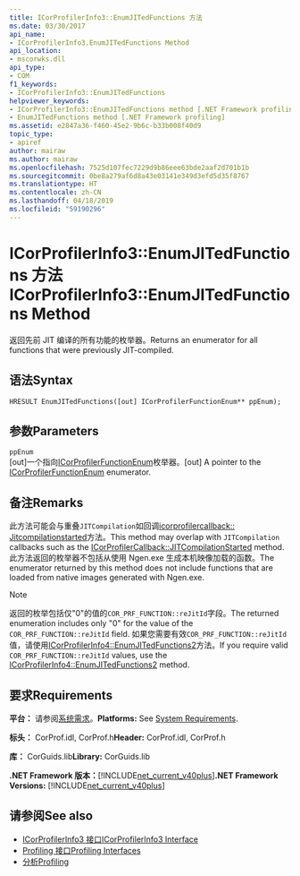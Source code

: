 ```yaml
---
title: ICorProfilerInfo3::EnumJITedFunctions 方法
ms.date: 03/30/2017
api_name:
- ICorProfilerInfo3.EnumJITedFunctions Method
api_location:
- mscorwks.dll
api_type:
- COM
f1_keywords:
- ICorProfilerInfo3::EnumJITedFunctions
helpviewer_keywords:
- ICorProfilerInfo3::EnumJITedFunctions method [.NET Framework profiling]
- EnumJITedFunctions method [.NET Framework profiling]
ms.assetid: e2847a36-f460-45e2-9b6c-b33b008f40d9
topic_type:
- apiref
author: mairaw
ms.author: mairaw
ms.openlocfilehash: 7525d107fec7229d9b86eee63bde2aaf2d701b1b
ms.sourcegitcommit: 0be8a279af6d8a43e03141e349d3efd5d35f8767
ms.translationtype: HT
ms.contentlocale: zh-CN
ms.lasthandoff: 04/18/2019
ms.locfileid: "59190296"
---
```

# <a name="icorprofilerinfo3enumjitedfunctions-method"></a><span data-ttu-id="0aaa1-102">ICorProfilerInfo3::EnumJITedFunctions 方法</span><span class="sxs-lookup"><span data-stu-id="0aaa1-102">ICorProfilerInfo3::EnumJITedFunctions Method</span></span>
<span data-ttu-id="0aaa1-103">返回先前 JIT 编译的所有功能的枚举器。</span><span class="sxs-lookup"><span data-stu-id="0aaa1-103">Returns an enumerator for all functions that were previously JIT-compiled.</span></span>  
  
## <a name="syntax"></a><span data-ttu-id="0aaa1-104">语法</span><span class="sxs-lookup"><span data-stu-id="0aaa1-104">Syntax</span></span>  
  
```  
HRESULT EnumJITedFunctions([out] ICorProfilerFunctionEnum** ppEnum);  
```  
  
## <a name="parameters"></a><span data-ttu-id="0aaa1-105">参数</span><span class="sxs-lookup"><span data-stu-id="0aaa1-105">Parameters</span></span>  
 `ppEnum`  
 <span data-ttu-id="0aaa1-106">[out]一个指向[ICorProfilerFunctionEnum](../../../../docs/framework/unmanaged-api/profiling/icorprofilerfunctionenum-interface.md)枚举器。</span><span class="sxs-lookup"><span data-stu-id="0aaa1-106">[out] A pointer to the [ICorProfilerFunctionEnum](../../../../docs/framework/unmanaged-api/profiling/icorprofilerfunctionenum-interface.md) enumerator.</span></span>  
  
## <a name="remarks"></a><span data-ttu-id="0aaa1-107">备注</span><span class="sxs-lookup"><span data-stu-id="0aaa1-107">Remarks</span></span>  
 <span data-ttu-id="0aaa1-108">此方法可能会与重叠`JITCompilation`如回调[icorprofilercallback:: Jitcompilationstarted](../../../../docs/framework/unmanaged-api/profiling/icorprofilercallback-jitcompilationstarted-method.md)方法。</span><span class="sxs-lookup"><span data-stu-id="0aaa1-108">This method may overlap with `JITCompilation` callbacks such as the [ICorProfilerCallback::JITCompilationStarted](../../../../docs/framework/unmanaged-api/profiling/icorprofilercallback-jitcompilationstarted-method.md) method.</span></span> <span data-ttu-id="0aaa1-109">此方法返回的枚举器不包括从使用 Ngen.exe 生成本机映像加载的函数。</span><span class="sxs-lookup"><span data-stu-id="0aaa1-109">The enumerator returned by this method does not include functions that are loaded from native images generated with Ngen.exe.</span></span>  
  
> [!NOTE]
>  <span data-ttu-id="0aaa1-110">返回的枚举包括仅"0"的值的`COR_PRF_FUNCTION::reJitId`字段。</span><span class="sxs-lookup"><span data-stu-id="0aaa1-110">The returned enumeration includes only "0" for the value of the `COR_PRF_FUNCTION::reJitId` field.</span></span>  <span data-ttu-id="0aaa1-111">如果您需要有效`COR_PRF_FUNCTION::reJitId`值，请使用[ICorProfilerInfo4::EnumJITedFunctions2](../../../../docs/framework/unmanaged-api/profiling/icorprofilerinfo4-enumjitedfunctions2-method.md)方法。</span><span class="sxs-lookup"><span data-stu-id="0aaa1-111">If you require valid `COR_PRF_FUNCTION::reJitId` values, use the [ICorProfilerInfo4::EnumJITedFunctions2](../../../../docs/framework/unmanaged-api/profiling/icorprofilerinfo4-enumjitedfunctions2-method.md) method.</span></span>  
  
## <a name="requirements"></a><span data-ttu-id="0aaa1-112">要求</span><span class="sxs-lookup"><span data-stu-id="0aaa1-112">Requirements</span></span>  
 <span data-ttu-id="0aaa1-113">**平台：** 请参阅[系统需求](../../../../docs/framework/get-started/system-requirements.md)。</span><span class="sxs-lookup"><span data-stu-id="0aaa1-113">**Platforms:** See [System Requirements](../../../../docs/framework/get-started/system-requirements.md).</span></span>  
  
 <span data-ttu-id="0aaa1-114">**标头：** CorProf.idl, CorProf.h</span><span class="sxs-lookup"><span data-stu-id="0aaa1-114">**Header:** CorProf.idl, CorProf.h</span></span>  
  
 <span data-ttu-id="0aaa1-115">**库：** CorGuids.lib</span><span class="sxs-lookup"><span data-stu-id="0aaa1-115">**Library:** CorGuids.lib</span></span>  
  
 <span data-ttu-id="0aaa1-116">**.NET Framework 版本：**[!INCLUDE[net_current_v40plus](../../../../includes/net-current-v40plus-md.md)]</span><span class="sxs-lookup"><span data-stu-id="0aaa1-116">**.NET Framework Versions:** [!INCLUDE[net_current_v40plus](../../../../includes/net-current-v40plus-md.md)]</span></span>  
  
## <a name="see-also"></a><span data-ttu-id="0aaa1-117">请参阅</span><span class="sxs-lookup"><span data-stu-id="0aaa1-117">See also</span></span>

- [<span data-ttu-id="0aaa1-118">ICorProfilerInfo3 接口</span><span class="sxs-lookup"><span data-stu-id="0aaa1-118">ICorProfilerInfo3 Interface</span></span>](../../../../docs/framework/unmanaged-api/profiling/icorprofilerinfo3-interface.md)
- [<span data-ttu-id="0aaa1-119">Profiling 接口</span><span class="sxs-lookup"><span data-stu-id="0aaa1-119">Profiling Interfaces</span></span>](../../../../docs/framework/unmanaged-api/profiling/profiling-interfaces.md)
- [<span data-ttu-id="0aaa1-120">分析</span><span class="sxs-lookup"><span data-stu-id="0aaa1-120">Profiling</span></span>](../../../../docs/framework/unmanaged-api/profiling/index.md)
